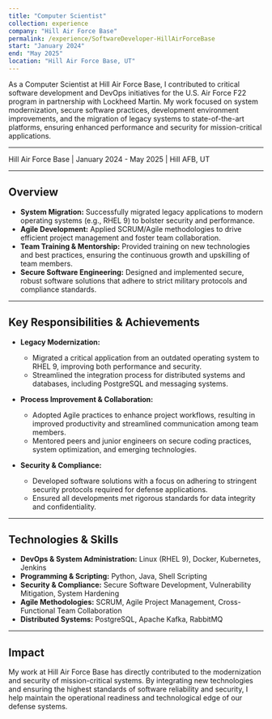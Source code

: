 ```yaml
---
title: "Computer Scientist"
collection: experience
company: "Hill Air Force Base"
permalink: /experience/SoftwareDeveloper-HillAirForceBase
start: "January 2024"
end: "May 2025"
location: "Hill Air Force Base, UT"
---
```


As a Computer Scientist at Hill Air Force Base, I contributed to critical software development and DevOps initiatives for the U.S. Air Force F22 program in partnership with Lockheed Martin. My work focused on system modernization, secure software practices, development environment improvements, and the migration of legacy systems to state-of-the-art platforms, ensuring enhanced performance and security for mission-critical applications.

---

<p>Hill Air Force Base | January 2024 - May 2025 | Hill AFB, UT</p>

---

## Overview

- **System Migration:** Successfully migrated legacy applications to modern operating systems (e.g., RHEL 9) to bolster security and performance.
- **Agile Development:** Applied SCRUM/Agile methodologies to drive efficient project management and foster team collaboration.
- **Team Training & Mentorship:** Provided training on new technologies and best practices, ensuring the continuous growth and upskilling of team members.
- **Secure Software Engineering:** Designed and implemented secure, robust software solutions that adhere to strict military protocols and compliance standards.

---

## Key Responsibilities & Achievements

- **Legacy Modernization:**
  - Migrated a critical application from an outdated operating system to RHEL 9, improving both performance and security.
  - Streamlined the integration process for distributed systems and databases, including PostgreSQL and messaging systems.

- **Process Improvement & Collaboration:**
  - Adopted Agile practices to enhance project workflows, resulting in improved productivity and streamlined communication among team members.
  - Mentored peers and junior engineers on secure coding practices, system optimization, and emerging technologies.

- **Security & Compliance:**
  - Developed software solutions with a focus on adhering to stringent security protocols required for defense applications.
  - Ensured all developments met rigorous standards for data integrity and confidentiality.

---

## Technologies & Skills

- **DevOps & System Administration:** Linux (RHEL 9), Docker, Kubernetes, Jenkins  
- **Programming & Scripting:** Python, Java, Shell Scripting  
- **Security & Compliance:** Secure Software Development, Vulnerability Mitigation, System Hardening  
- **Agile Methodologies:** SCRUM, Agile Project Management, Cross-Functional Team Collaboration  
- **Distributed Systems:** PostgreSQL, Apache Kafka, RabbitMQ

---

## Impact

My work at Hill Air Force Base has directly contributed to the modernization and security of mission-critical systems. By integrating new technologies and ensuring the highest standards of software reliability and security, I help maintain the operational readiness and technological edge of our defense systems.
